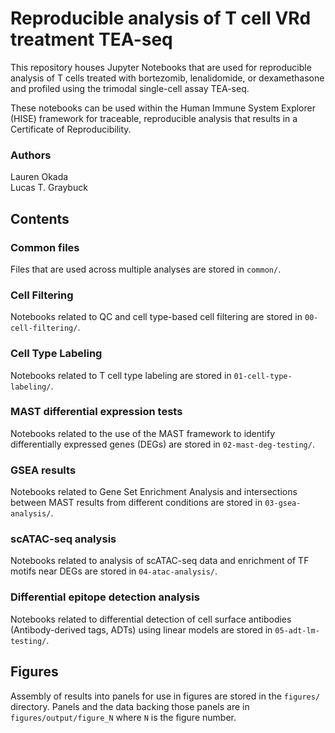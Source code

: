 # Reproducible analysis of T cell VRd treatment TEA-seq

This repository houses Jupyter Notebooks that are used for reproducible analysis of T cells treated 
with bortezomib, lenalidomide, or dexamethasone and profiled using the trimodal single-cell assay TEA-seq.

These notebooks can be used within the Human Immune System Explorer (HISE) framework for traceable, 
reproducible analysis that results in a Certificate of Reproducibility.

### Authors
Lauren Okada  
Lucas T. Graybuck  

## Contents

### Common files
Files that are used across multiple analyses are stored in `common/`.

### Cell Filtering
Notebooks related to QC and cell type-based cell filtering are stored in `00-cell-filtering/`.

### Cell Type Labeling
Notebooks related to T cell type labeling are stored in `01-cell-type-labeling/`.

### MAST differential expression tests
Notebooks related to the use of the MAST framework to identify differentially expressed genes (DEGs) are stored in `02-mast-deg-testing/`.

### GSEA results
Notebooks related to Gene Set Enrichment Analysis and intersections between MAST results from different conditions are stored in `03-gsea-analysis/`.

### scATAC-seq analysis
Notebooks related to analysis of scATAC-seq data and enrichment of TF motifs near DEGs are stored in `04-atac-analysis/`.

### Differential epitope detection analysis
Notebooks related to differential detection of cell surface antibodies (Antibody-derived tags, ADTs) using linear models are stored in `05-adt-lm-testing/`.

## Figures
Assembly of results into panels for use in figures are stored in the `figures/` directory. Panels and the data backing those panels are in `figures/output/figure_N` where `N` is the figure number.

